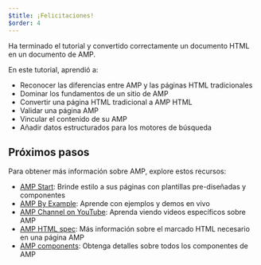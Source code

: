 ```yaml
---
$title: ¡Felicitaciones!
$order: 4
---
```


Ha terminado el tutorial y convertido correctamente un documento HTML en un documento de AMP.

En este tutorial, aprendió a:

- Reconocer las diferencias entre AMP y las páginas HTML tradicionales
- Dominar los fundamentos de un sitio de AMP
- Convertir una página HTML tradicional a AMP HTML
- Validar una página AMP
- Vincular el contenido de su AMP
- Añadir datos estructurados para los motores de búsqueda


## Próximos pasos

Para obtener más información sobre AMP, explore estos recursos:

- [AMP Start](https://www.ampstart.com/): Brinde estilo a sus páginas con plantillas pre-diseñadas y componentes
- [AMP By Example](https://ampbyexample.com/): Aprende con ejemplos y demos en vivo
- [AMP Channel on YouTube](https://www.youtube.com/channel/UCXPBsjgKKG2HqsKBhWA4uQw): Aprenda viendo videos específicos sobre AMP
- [AMP HTML spec](/docs/reference/spec.html): Más información sobre el marcado HTML necesario en una página AMP
- [AMP components](https://www.ampproject.org/docs/reference/components): Obtenga detalles sobre todos los componentes de AMP
